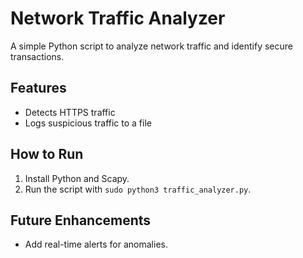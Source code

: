 # Network Traffic Analyzer
A simple Python script to analyze network traffic and identify secure transactions.

## Features
- Detects HTTPS traffic
- Logs suspicious traffic to a file

## How to Run
1. Install Python and Scapy.
2. Run the script with `sudo python3 traffic_analyzer.py`.

## Future Enhancements
- Add real-time alerts for anomalies.
